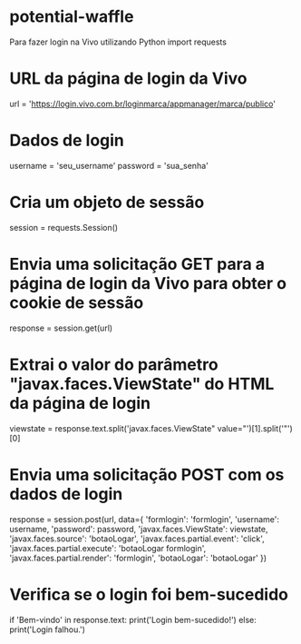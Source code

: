 # potential-waffle
Para fazer login na Vivo utilizando Python
import requests

# URL da página de login da Vivo
url = 'https://login.vivo.com.br/loginmarca/appmanager/marca/publico'

# Dados de login
username = 'seu_username'
password = 'sua_senha'

# Cria um objeto de sessão
session = requests.Session()

# Envia uma solicitação GET para a página de login da Vivo para obter o cookie de sessão
response = session.get(url)

# Extrai o valor do parâmetro "javax.faces.ViewState" do HTML da página de login
viewstate = response.text.split('javax.faces.ViewState" value="')[1].split('"')[0]

# Envia uma solicitação POST com os dados de login
response = session.post(url, data={
    'formlogin': 'formlogin',
    'username': username,
    'password': password,
    'javax.faces.ViewState': viewstate,
    'javax.faces.source': 'botaoLogar',
    'javax.faces.partial.event': 'click',
    'javax.faces.partial.execute': 'botaoLogar formlogin',
    'javax.faces.partial.render': 'formlogin',
    'botaoLogar': 'botaoLogar'
})

# Verifica se o login foi bem-sucedido
if 'Bem-vindo' in response.text:
    print('Login bem-sucedido!')
else:
    print('Login falhou.')
